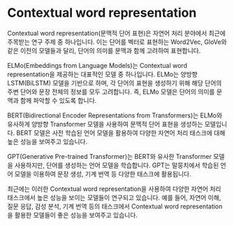 # Contextual word representation

Contextual word representation(문맥적 단어 표현)은 자연어 처리 분야에서 최근에 주목받는 연구 주제 중 하나입니다. 이는 단어를 벡터로 표현하는 Word2Vec, GloVe와 같은 이전의 모델들과 달리, 단어의 의미를 문맥과 함께 고려하여 표현합니다.

ELMo(Embeddings from Language Models)는 Contextual word representation을 제공하는 대표적인 모델 중 하나입니다. ELMo는 양방향 LSTM(BiLSTM) 모델을 기반으로 하며, 각 단어의 표현을 생성하기 위해 해당 단어의 주변 단어와 문장 전체의 정보를 모두 고려합니다. 즉, ELMo 모델은 단어의 의미를 문맥과 함께 파악할 수 있도록 합니다.

BERT(Bidirectional Encoder Representations from Transformers)는 ELMo와 유사하게 양방향 Transformer 모델을 사용하여 문맥적 단어 표현을 생성하는 모델입니다. BERT 모델은 사전 학습된 언어 모델을 활용하여 다양한 자연어 처리 태스크에 대해 높은 성능을 보여주고 있습니다.

GPT(Generative Pre-trained Transformer)는 BERT와 유사한 Transformer 모델을 사용하지만, 단어를 생성하는 언어 모델을 학습합니다. GPT는 말뭉치에서 학습된 언어 모델을 이용하여 문장 생성, 기계 번역 등 다양한 태스크에 활용됩니다.

최근에는 이러한 Contextual word representation을 사용하여 다양한 자연어 처리 태스크에서 높은 성능을 보이는 모델들이 연구되고 있습니다. 예를 들어, 자연어 이해, 질문 응답, 감성 분석, 기계 번역 등의 태스크에서 Contextual word representation을 활용한 모델들이 좋은 성능을 보여주고 있습니다.
